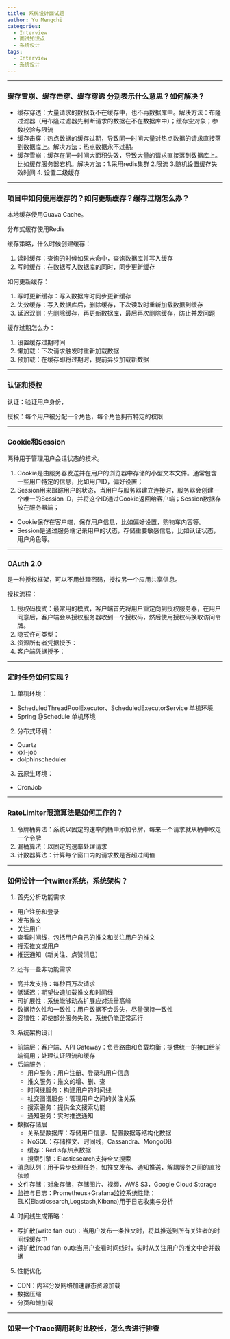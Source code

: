 ```yaml
---
title: 系统设计面试题
author: Yu Mengchi
categories:
  - Interview 
  - 面试知识点
  - 系统设计
tags:
  - Interview
  - 系统设计
---
```


---
### 缓存雪崩、缓存击穿、缓存穿透 分别表示什么意思？如何解决？

- 缓存穿透：大量请求的数据既不在缓存中，也不再数据库中。解决方法：布隆过滤器（用布隆过滤器先判断请求的数据在不在数据库中）；缓存空对象；参数校验与限流
- 缓存击穿：热点数据的缓存过期，导致同一时间大量对热点数据的请求直接落到数据库上。解决方法：热点数据永不过期。
- 缓存雪崩：缓存在同一时间大面积失效，导致大量的请求直接落到数据库上。比如缓存服务器宕机。解决方法：1.采用redis集群 2.限流 3.随机设置缓存失效时间 4. 设置二级缓存

---
### 项目中如何使用缓存的？如何更新缓存？缓存过期怎么办？

本地缓存使用Guava Cache。

分布式缓存使用Redis

缓存策略，什么时候创建缓存：
1. 读时缓存：查询的时候如果未命中，查询数据库并写入缓存
2. 写时缓存：在数据写入数据库的同时，同步更新缓存

如何更新缓存：
1. 写时更新缓存：写入数据库时同步更新缓存
2. 失效缓存：写入数据库后，删除缓存，下次读取时重新加载数据到缓存
3. 延迟双删：先删除缓存，再更新数据库，最后再次删除缓存，防止并发问题

缓存过期怎么办：
1. 设置缓存过期时间
2. 懒加载：下次请求触发时重新加载数据
3. 预加载：在缓存即将过期时，提前异步加载新数据

---
### 认证和授权

认证：验证用户身份，

授权：每个用户被分配一个角色，每个角色拥有特定的权限

---
### Cookie和Session
两种用于管理用户会话状态的技术。

1. Cookie是由服务器发送并在用户的浏览器中存储的小型文本文件。通常包含一些用户特定的信息，比如用户ID，偏好设置；
2. Session用来跟踪用户的状态，当用户与服务器建立连接时，服务器会创建一个唯一的Session ID，并将这个ID通过Cookie返回给客户端；Session数据存放在服务器端；

- Cookie保存在客户端，保存用户信息，比如偏好设置，购物车内容等。
- Session是通过服务端记录用户的状态，存储重要敏感信息，比如认证状态，用户角色等。

---
### OAuth 2.0
是一种授权框架，可以不用处理密码，授权另一个应用共享信息。

授权流程：
1. 授权码模式：最常用的模式，客户端首先将用户重定向到授权服务器，在用户同意后，客户端会从授权服务器收到一个授权码，然后使用授权码换取访问令牌。
2. 隐式许可类型：
3. 资源所有者凭据授予：
4. 客户端凭据授予：

---
### 定时任务如何实现？

1. 单机环境：
- ScheduledThreadPoolExecutor、ScheduledExecutorService 单机环境
- Spring @Schedule 单机环境
2. 分布式环境：
- Quartz
- xxl-job
- dolphinscheduler
3. 云原生环境：
- CronJob

---
### RateLimiter限流算法是如何工作的？

1. 令牌桶算法：系统以固定的速率向桶中添加令牌，每来一个请求就从桶中取走一个令牌
2. 漏桶算法：以固定的速率处理请求
3. 计数器算法：计算每个窗口内的请求数是否超过阈值

---
### 如何设计一个twitter系统，系统架构？

1. 首先分析功能需求
- 用户注册和登录
- 发布推文
- 关注用户
- 查看时间线，包括用户自己的推文和关注用户的推文
- 搜索推文或用户
- 推送通知（新关注、点赞消息）
2. 还有一些非功能需求
- 高并发支持：每秒百万次请求
- 低延迟：期望快速加载推文和时间线
- 可扩展性：系统能够动态扩展应对流量高峰
- 数据持久性和一致性：用户数据不会丢失，尽量保持一致性
- 容错性：即使部分服务失败，系统仍能正常运行
3. 系统架构设计
- 前端层：客户端、API Gateway：负责路由和负载均衡；提供统一的接口给前端调用；处理认证限流和缓存
- 后端服务：
  - 用户服务：用户注册、登录和用户信息
  - 推文服务：推文的增、删、查
  - 时间线服务：构建用户的时间线
  - 社交图谱服务：管理用户之间的关注关系
  - 搜索服务：提供全文搜索功能
  - 通知服务：实时推送通知
- 数据存储层
  - 关系型数据库：存储用户信息、配置数据等结构化数据
  - NoSQL：存储推文、时间线，Cassandra、MongoDB
  - 缓存：Redis存热点数据
  - 搜索引擎：Elasticsearch支持全文搜索
- 消息队列：用于异步处理任务，如推文发布、通知推送，解耦服务之间的直接依赖
- 文件存储：对象存储，存储图片、视频，AWS S3，Google Cloud Storage
- 监控与日志：Prometheus+Grafana监控系统性能；ELK(Elasticsearch,Logstash,Kibana)用于日志收集与分析
4. 时间线生成策略：
- 写扩散(write fan-out)：当用户发布一条推文时，将其推送到所有关注者的时间线缓存中
- 读扩散(read fan-out):当用户查看时间线时，实时从关注用户的推文中合并数据
5. 性能优化
- CDN：内容分发网络加速静态资源加载
- 数据压缩
- 分页和懒加载

---
### 如果一个Trace调用耗时比较长，怎么去进行排查

